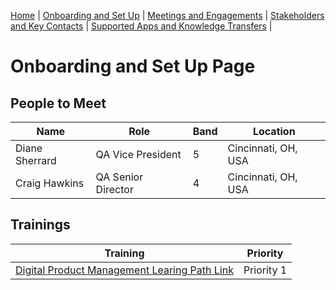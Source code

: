 [Home](index.md) | [Onboarding and Set Up](ons.md) | [Meetings and Engagements](mne.md) | [Stakeholders and Key Contacts](snkc.md) | [Supported Apps and Knowledge Transfers](sankt.md) |
# Onboarding and Set Up Page
## People to Meet
|  Name  |  Role  |  Band  | Location |
| ------ | ------ | ------ | -------- |
| Diane Sherrard | QA Vice President | 5 | Cincinnati, OH, USA |
| Craig Hawkins | QA Senior Director | 4 | Cincinnati, OH, USA |

## Trainings
| Training | Priority |
| ------ | ------ |
| [Digital Product Management Learing Path Link](https://buildmyskills.pg.com/c/portal/learning-path/open?plid=2384926&lpId=487)| Priority 1 |
